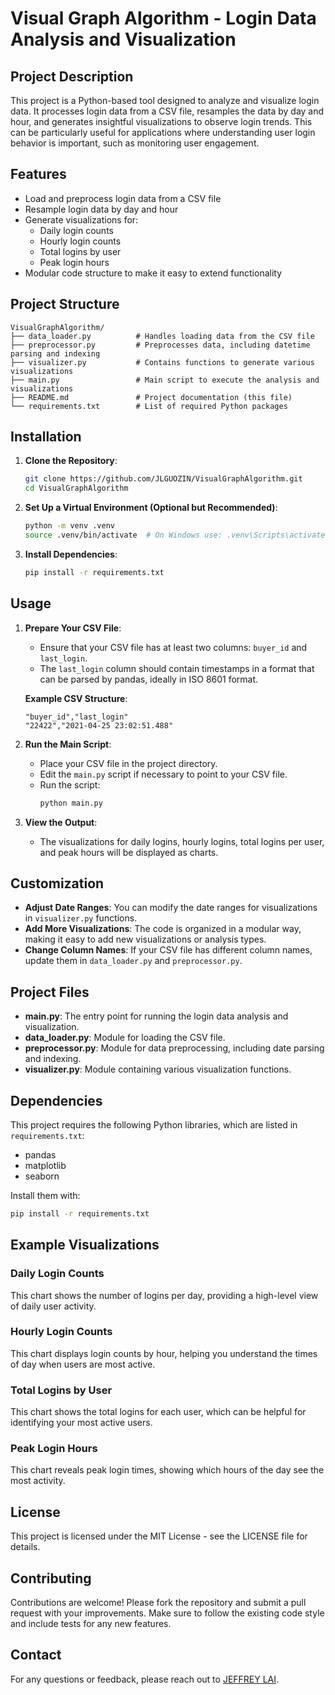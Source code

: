 
# Visual Graph Algorithm - Login Data Analysis and Visualization

## Project Description

This project is a Python-based tool designed to analyze and visualize login data. It processes login data from a CSV file, resamples the data by day and hour, and generates insightful visualizations to observe login trends. This can be particularly useful for applications where understanding user login behavior is important, such as monitoring user engagement.

## Features

- Load and preprocess login data from a CSV file
- Resample login data by day and hour
- Generate visualizations for:
  - Daily login counts
  - Hourly login counts
  - Total logins by user
  - Peak login hours
- Modular code structure to make it easy to extend functionality

## Project Structure

```
VisualGraphAlgorithm/
├── data_loader.py          # Handles loading data from the CSV file
├── preprocessor.py         # Preprocesses data, including datetime parsing and indexing
├── visualizer.py           # Contains functions to generate various visualizations
├── main.py                 # Main script to execute the analysis and visualizations
├── README.md               # Project documentation (this file)
└── requirements.txt        # List of required Python packages
```

## Installation

1. **Clone the Repository**:
   ```bash
   git clone https://github.com/JLGUOZIN/VisualGraphAlgorithm.git
   cd VisualGraphAlgorithm
   ```

2. **Set Up a Virtual Environment (Optional but Recommended)**:
   ```bash
   python -m venv .venv
   source .venv/bin/activate  # On Windows use: .venv\Scripts\activate
   ```

3. **Install Dependencies**:
   ```bash
   pip install -r requirements.txt
   ```

## Usage

1. **Prepare Your CSV File**:
   - Ensure that your CSV file has at least two columns: `buyer_id` and `last_login`.
   - The `last_login` column should contain timestamps in a format that can be parsed by pandas, ideally in ISO 8601 format.

   **Example CSV Structure**:
   ```
   "buyer_id","last_login"
   "22422","2021-04-25 23:02:51.488"
   ```

2. **Run the Main Script**:
   - Place your CSV file in the project directory.
   - Edit the `main.py` script if necessary to point to your CSV file.
   - Run the script:
     ```bash
     python main.py
     ```

3. **View the Output**:
   - The visualizations for daily logins, hourly logins, total logins per user, and peak hours will be displayed as charts.

## Customization

- **Adjust Date Ranges**: You can modify the date ranges for visualizations in `visualizer.py` functions.
- **Add More Visualizations**: The code is organized in a modular way, making it easy to add new visualizations or analysis types.
- **Change Column Names**: If your CSV file has different column names, update them in `data_loader.py` and `preprocessor.py`.

## Project Files

- **main.py**: The entry point for running the login data analysis and visualization.
- **data_loader.py**: Module for loading the CSV file.
- **preprocessor.py**: Module for data preprocessing, including date parsing and indexing.
- **visualizer.py**: Module containing various visualization functions.

## Dependencies

This project requires the following Python libraries, which are listed in `requirements.txt`:
- pandas
- matplotlib
- seaborn

Install them with:
```bash
pip install -r requirements.txt
```

## Example Visualizations

### Daily Login Counts
This chart shows the number of logins per day, providing a high-level view of daily user activity.

### Hourly Login Counts
This chart displays login counts by hour, helping you understand the times of day when users are most active.

### Total Logins by User
This chart shows the total logins for each user, which can be helpful for identifying your most active users.

### Peak Login Hours
This chart reveals peak login times, showing which hours of the day see the most activity.

## License

This project is licensed under the MIT License - see the LICENSE file for details.

## Contributing

Contributions are welcome! Please fork the repository and submit a pull request with your improvements. Make sure to follow the existing code style and include tests for any new features.

## Contact

For any questions or feedback, please reach out to [JEFFREY LAI](mailto:guozin@yahoo.com).
